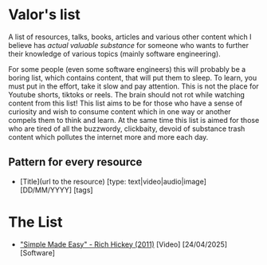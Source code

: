# Valor's list

A list of resources, talks, books, articles and various other content which I believe has *actual valuable substance* for someone who wants to further their knowledge of various topics (mainly software engineering).

For some people (even some software engineers) this will probably be a boring list, which contains content, that will put them to sleep. To learn, you must put in the effort, take it slow and pay attention. This is not the place for Youtube shorts, tiktoks or reels. The brain should not rot while watching content from this list! This list aims to be for those who have a sense of curiosity and wish to consume content which in one way or another compels them to think and learn. At the same time this list is aimed for those who are tired of all the buzzwordy, clickbaity, devoid of substance trash content which pollutes the internet more and more each day.

## Pattern for every resource

 - [Title](url to the resource) [type: text|video|audio|image] [DD/MM/YYYY] [tags]

# The List

 - ["Simple Made Easy" - Rich Hickey (2011)](https://www.youtube.com/watch?v=SxdOUGdseq4) [Video] [24/04/2025] [Software]
